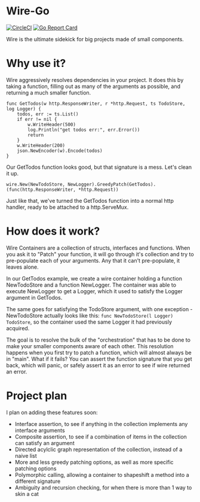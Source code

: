 # Wire-Go
[![CircleCI](https://circleci.com/gh/libfor/wire-go.svg?style=svg)](https://circleci.com/gh/libfor/wire-go) [![Go Report Card](https://goreportcard.com/badge/github.com/libfor/wire-go)](https://goreportcard.com/report/github.com/libfor/wire-go) 

Wire is the ultimate sidekick for big projects made of small components.

# Why use it?
Wire aggressively resolves dependencies in your project. It does this by taking a function, filling out as many of the arguments as possible, and returning a much smaller function.

```
func GetTodos(w http.ResponseWriter, r *http.Request, ts TodoStore, log Logger) {
	todos, err := ts.List()
	if err != nil {
		w.WriteHeader(500)
		log.Println("get todos err:", err.Error())
		return
	}
	w.WriteHeader(200)
	json.NewEncoder(w).Encode(todos)
}
```

Our GetTodos function looks good, but that signature is a mess. Let's clean it up.

```wire.New(NewTodoStore, NewLogger).GreedyPatch(GetTodos).(func(http.ResponseWriter, *http.Request))```

Just like that, we've turned the GetTodos function into a normal http handler, ready to be attached to a http.ServeMux.

# How does it work?
Wire Containers are a collection of structs, interfaces and functions. When you ask it to "Patch" your function, it will go through it's collection and try to pre-populate each of your arguments. Any that it can't pre-populate, it leaves alone.

In our GetTodos example, we create a wire container holding a function NewTodoStore and a function NewLogger. The container was able to execute NewLogger to get a Logger, which it used to satisfy the Logger argument in GetTodos. 

The same goes for satisfying the TodoStore argument, with one exception - NewTodoStore actually looks like this: `func NewTodoStore(l Logger) TodoStore`, so the container used the same Logger it had previously acquired.

The goal is to resolve the bulk of the "orchestration" that has to be done to make your smaller components aware of each other. This resolution happens when you first try to patch a function, which will almost always be in "main". What if it fails? You can assert the function signature that you get back, which will panic, or safely assert it as an error to see if wire returned an error.

# Project plan
I plan on adding these features soon:
* Interface assertion, to see if anything in the collection implements any interface arguments
* Composite assertion, to see if a combination of items in the collection can satisfy an argument
* Directed acylclic graph representation of the collection, instead of a naive list
* More and less greedy patching options, as well as more specific patching options
* Polymorphic calling, allowing a container to shapeshift a method into a different signature
* Ambiguity and recursion checking, for when there is more than 1 way to skin a cat
